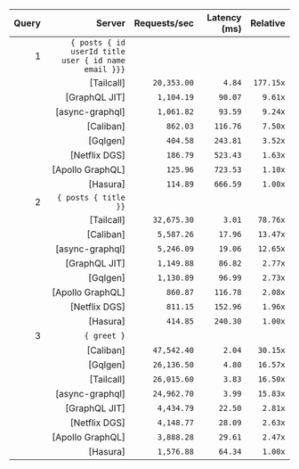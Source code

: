 <!-- PERFORMANCE_RESULTS_START -->

| Query | Server | Requests/sec | Latency (ms) | Relative |
|-------:|--------:|--------------:|--------------:|---------:|
| 1 | `{ posts { id userId title user { id name email }}}` |
|| [Tailcall] | `20,353.00` | `4.84` | `177.15x` |
|| [GraphQL JIT] | `1,104.19` | `90.07` | `9.61x` |
|| [async-graphql] | `1,061.82` | `93.59` | `9.24x` |
|| [Caliban] | `862.03` | `116.76` | `7.50x` |
|| [Gqlgen] | `404.58` | `243.81` | `3.52x` |
|| [Netflix DGS] | `186.79` | `523.43` | `1.63x` |
|| [Apollo GraphQL] | `125.96` | `723.53` | `1.10x` |
|| [Hasura] | `114.89` | `666.59` | `1.00x` |
| 2 | `{ posts { title }}` |
|| [Tailcall] | `32,675.30` | `3.01` | `78.76x` |
|| [Caliban] | `5,587.26` | `17.96` | `13.47x` |
|| [async-graphql] | `5,246.09` | `19.06` | `12.65x` |
|| [GraphQL JIT] | `1,149.88` | `86.82` | `2.77x` |
|| [Gqlgen] | `1,130.89` | `96.99` | `2.73x` |
|| [Apollo GraphQL] | `860.87` | `116.78` | `2.08x` |
|| [Netflix DGS] | `811.15` | `152.96` | `1.96x` |
|| [Hasura] | `414.85` | `240.30` | `1.00x` |
| 3 | `{ greet }` |
|| [Caliban] | `47,542.40` | `2.04` | `30.15x` |
|| [Gqlgen] | `26,136.50` | `4.80` | `16.57x` |
|| [Tailcall] | `26,015.60` | `3.83` | `16.50x` |
|| [async-graphql] | `24,962.70` | `3.99` | `15.83x` |
|| [GraphQL JIT] | `4,434.79` | `22.50` | `2.81x` |
|| [Netflix DGS] | `4,148.77` | `28.09` | `2.63x` |
|| [Apollo GraphQL] | `3,888.28` | `29.61` | `2.47x` |
|| [Hasura] | `1,576.88` | `64.34` | `1.00x` |

<!-- PERFORMANCE_RESULTS_END -->
